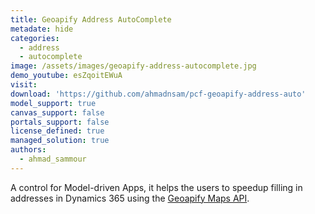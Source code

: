 ```yaml
---
title: Geoapify Address AutoComplete
metadate: hide
categories:
  - address
  - autocomplete
image: /assets/images/geoapify-address-autocomplete.jpg
demo_youtube: esZqoitEWuA
visit: 
download: 'https://github.com/ahmadnsam/pcf-geoapify-address-auto'
model_support: true
canvas_support: false
portals_support: false
license_defined: true
managed_solution: true
authors:
  - ahmad_sammour
---
```

A control for Model-driven Apps, it helps the users to speedup filling in addresses in Dynamics 365 using the <a target="_blank" href="https://www.geoapify.com/">Geoapify Maps API</a>.
